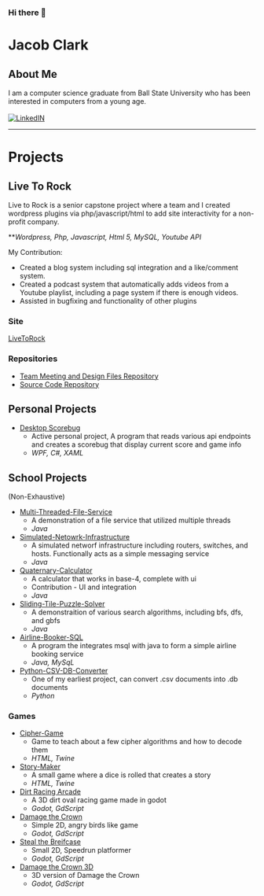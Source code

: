 ### Hi there 👋

# Jacob Clark

## About Me

I am a computer science graduate from Ball State University who has been interested in computers from a young age.
<br>
<br>
[![LinkedIN](https://img.shields.io/badge/LinkedIn-0077B5?style=for-the-badge&logo=linkedin&logoColor=white)](https://www.linkedin.com/in/jacob-clark-63a71321b/)
<br>
<hr>

# Projects

## Live To Rock

Live to Rock is a senior capstone project where a team and I created wordpress plugins via php/javascript/html to add site interactivity for a non-profit company.

***Wordpress, Php, Javascript, Html 5, MySQL, Youtube API*

My Contribution: 
* Created a blog system including sql integration and a like/comment system.
* Created a podcast system that automatically adds videos from a Youtube playlist, including a page system if there is enough videos.
* Assisted in bugfixing and functionality of other plugins

### Site
[LiveToRock](https://livetorock.org/)

### Repositories
* [Team Meeting and Design Files Repository](https://github.com/MichaelCrisci/Live-to-Rock)
* [Source Code Repository](https://github.com/MichaelCrisci/Live-to-Rock-Source-Code)

## Personal Projects

* [Desktop Scorebug](https://github.com/JClark-32/DesktopScorebug)
  * Active personal project, A program that reads various api endpoints and creates a scorebug that display current score and game info
  * *WPF, C#, XAML*
 
## School Projects
(Non-Exhaustive)
* [Multi-Threaded-File-Service](https://github.com/JClark-32/Multi-Threaded-File-Service)
  * A demonstration of a file service that utilized multiple threads
  * *Java*
* [Simulated-Netowrk-Infrastructure](https://github.com/ElaineUlsh/CS416_Project1)
  * A simulated networf infrastructure including routers, switches, and hosts. Functionally acts as a simple messaging service
  * *Java*
* [Quaternary-Calculator](https://github.com/kristhurman12/quaternary-calculator)
  * A calculator that works in base-4, complete with ui
  * Contribution - UI and integration
  * *Java*
* [Sliding-Tile-Puzzle-Solver](https://github.com/JClark-32/Sliding-Tile-Puzzle)
  * A demonstraition of various search algorithms, including bfs, dfs, and gbfs
  * *Java*
* [Airline-Booker-SQL](https://github.com/JClark-32/SQL-Airline-Bookings)
  * A program the integrates msql with java to form a simple airline booking service
  * *Java, MySqL*
* [Python-CSV-DB-Converter](https://github.com/JClark-32/Python-DB-CSV-Converter)
  * One of my earliest project, can convert .csv documents into .db documents
  * *Python*


### Games

* [Cipher-Game](https://github.com/JClark-32/Cipher-Game)
  * Game to teach about a few cipher algorithms and how to decode them
  * *HTML, Twine*
* [Story-Maker](https://github.com/JClark-32/Story_Maker)
  * A small game where a dice is rolled that creates a story
  * *HTML, Twine*
* [Dirt Racing Arcade](https://github.com/JClark-32/CS315-FinalProject)
  * A 3D dirt oval racing game made in godot
  * *Godot, GdScript*
* [Damage the Crown](https://github.com/JClark-32/CS315-Exercise-1)
  * Simple 2D, angry birds like game
  * *Godot, GdScript*
* [Steal the Breifcase](https://github.com/JClark-32/CS315-Exercise-2)
  * Small 2D, Speedrun platformer
  * *Godot, GdScript*
* [Damage the Crown 3D](https://github.com/JClark-32/CS315-Exercise-3)
  * 3D version of Damage the Crown
  * *Godot, GdScript* 
<!--
**JClark-32/JClark-32** is a ✨ _special_ ✨ repository because its `README.md` (this file) appears on your GitHub profile.

Here are some ideas to get you started:

- 🔭 I’m currently working on ...
- 🌱 I’m currently learning ...
- 👯 I’m looking to collaborate on ...
- 🤔 I’m looking for help with ...
- 💬 Ask me about ...
- 📫 How to reach me: ...
- 😄 Pronouns: ...
- ⚡ Fun fact: ...
-->
